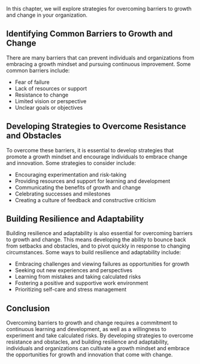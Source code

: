 
In this chapter, we will explore strategies for overcoming barriers to growth and change in your organization.

Identifying Common Barriers to Growth and Change
------------------------------------------------

There are many barriers that can prevent individuals and organizations from embracing a growth mindset and pursuing continuous improvement. Some common barriers include:

* Fear of failure
* Lack of resources or support
* Resistance to change
* Limited vision or perspective
* Unclear goals or objectives

Developing Strategies to Overcome Resistance and Obstacles
----------------------------------------------------------

To overcome these barriers, it is essential to develop strategies that promote a growth mindset and encourage individuals to embrace change and innovation. Some strategies to consider include:

* Encouraging experimentation and risk-taking
* Providing resources and support for learning and development
* Communicating the benefits of growth and change
* Celebrating successes and milestones
* Creating a culture of feedback and constructive criticism

Building Resilience and Adaptability
------------------------------------

Building resilience and adaptability is also essential for overcoming barriers to growth and change. This means developing the ability to bounce back from setbacks and obstacles, and to pivot quickly in response to changing circumstances. Some ways to build resilience and adaptability include:

* Embracing challenges and viewing failures as opportunities for growth
* Seeking out new experiences and perspectives
* Learning from mistakes and taking calculated risks
* Fostering a positive and supportive work environment
* Prioritizing self-care and stress management

Conclusion
----------

Overcoming barriers to growth and change requires a commitment to continuous learning and development, as well as a willingness to experiment and take calculated risks. By developing strategies to overcome resistance and obstacles, and building resilience and adaptability, individuals and organizations can cultivate a growth mindset and embrace the opportunities for growth and innovation that come with change.
